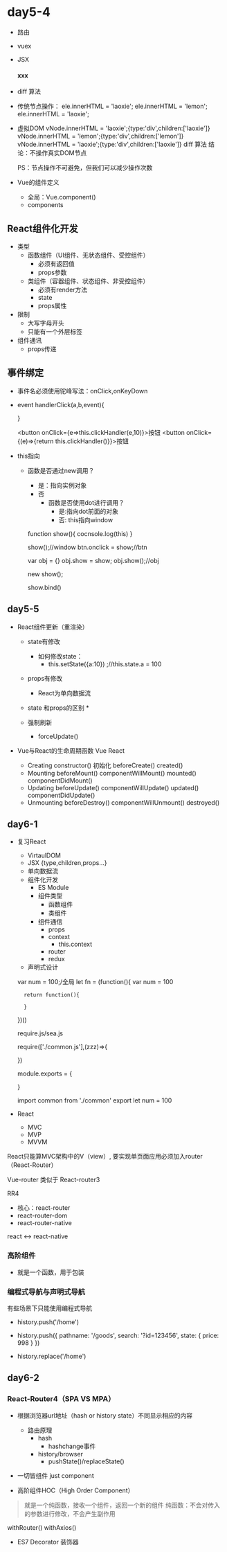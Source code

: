 # day5-4

* 路由
* vuex

* JSX
    <div>
        <h4>xxx</h4>
    </div>

* diff 算法

* 传统节点操作：
    ele.innerHTML = 'laoxie';
    ele.innerHTML = 'lemon';
    ele.innerHTML = 'laoxie';
* 虚拟DOM
    vNode.innerHTML = 'laoxie';{type:'div',children:['laoxie']}
    vNode.innerHTML = 'lemon';{type:'div',children:['lemon']}
    vNode.innerHTML = 'laoxie';{type:'div',children:['laoxie']}
        diff 算法
    结论：不操作真实DOM节点


    PS：节点操作不可避免，但我们可以减少操作次数

* Vue的组件定义
    * 全局：Vue.component()
    * components

## React组件化开发
* 类型
    * 函数组件（UI组件、无状态组件、受控组件）
        * 必须有返回值
        * props参数
    * 类组件（容器组件、状态组件、非受控组件）
        * 必须有render方法
        * state
        * props属性
* 限制
    * 大写字母开头
    * 只能有一个外层标签
* 组件通讯
    * props传递


## 事件绑定
* 事件名必须使用驼峰写法：onClick,onKeyDown
* event
    handlerClick(a,b,event){
        
    }
    <div onClick={this.handlerClick.bind(this,10,20)}>

    <button onClick={e=>this.clickHandler(e,10)}>按钮</button>
    <button onClick={(e)=>{return this.clickHandler()}}>按钮</button>
* this指向
    * 函数是否通过new调用？
        * 是：指向实例对象
        * 否
            * 函数是否使用dot进行调用？
                * 是:指向dot前面的对象
                * 否: this指向window

        function show(){
            cocnsole.log(this)
        }

        show();//window
        btn.onclick = show;//btn

        var obj = {}
        obj.show = show;
        obj.show();//obj

        new show();

        show.bind()

## day5-5
* React组件更新（重渲染）
    * state有修改
        * 如何修改state：
            * this.setState({a:10}) ;//this.state.a = 100
    * props有修改
        * React为单向数据流

    * state 和props的区别
        * 
    * 强制刷新
        * forceUpdate()


* Vue与React的生命周期函数
    Vue                         React
    * Creating                  constructor() 初始化
        beforeCreate()
        created()
    * Mounting
        beforeMount()           componentWillMount()
        mounted()               componentDidMount()
    * Updating
        beforeUpdate()          componentWillUpdate()
        updated()               componentDidUpdate()
    * Unmounting
        beforeDestroy()         componentWillUnmount()
        destroyed()


    <div v-html="htmlcontent"/>
    <div dangerouslySetInnerHTML={{ __html: htmlcontent}}></div>


## day6-1
* 复习React
    * VirtaulDOM 
    * JSX {type,children,props...}
    * 单向数据流
    * 组件化开发
        * ES Module
        * 组件类型
            * 函数组件
            * 类组件
        * 组件通信
            * props
            * context
                * this.context
            * router
            * redux
    * 声明式设计


    var num = 100;/全局
    let fn = (function(){
        var num = 100

        return function(){

        }
    })()


    require.js/sea.js

    require(['./common.js'],(zzz)=>{

    })

    module.exports = {

    }

    import common from './common'
    export let num = 100


* React
    * MVC
    * MVP
    * MVVM

React只能算MVC架构中的V（view）, 要实现单页面应用必须加入router（React-Router）

Vue-router 类似于 React-router3

RR4
* 核心：react-router
* react-router-dom
* react-router-native

react  <-> react-native

### 高阶组件
* 就是一个函数，用于包装

### 编程式导航与声明式导航
有些场景下只能使用编程式导航

* history.push('/home')         <Link to="/home">
* history.push({
      pathname: '/goods',
      search: '?id=123456',
      state: { price: 998 }
    })

    <Link to={{
      pathname: '/pay',
      search: '?id=123456',
      state: { price: 998 }
    }}>

* history.replace('/home')      <Link to="/home" replace>

## day6-2

### React-Router4（SPA VS MPA）

* 根据浏览器url地址（hash or history state）不同显示相应的内容
    * 路由原理
        * hash
            * hashchange事件
        * history/browser
            * pushState()/replaceState()
* 一切皆组件 just component

* 高阶组件HOC（High Order Component）
> 就是一个纯函数，接收一个组件，返回一个新的组件
> 纯函数：不会对传入的参数进行修改，不会产生副作用

withRouter()
withAxios()

* ES7 Decorator 装饰器